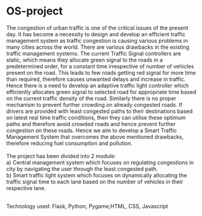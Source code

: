 # OS-project

The congestion of urban traffic is one of the critical issues of the present day. 
It has become a necessity to design and develop an efficient traffic management system as traffic congestion is causing various problems in many cities across the world. 
There are various drawbacks in the existing traffic management systems. The current Traffic Signal controllers are static, which means they allocate green signal to the roads in a predetermined order, for a constant time irrespective of number of vehicles present on the road. This leads to few roads getting red signal for more time than required, therefore causes unwanted delays and increase in traffic. Hence there is a need to develop an adaptive traffic light controller which efficiently allocates green signal to selected road for appropriate time based on the current traffic density of the road. Similarly there is no proper mechanism to prevent further crowding on already congested roads. If drivers are provided with least congested paths to their destinations based on latest real time traffic conditions, then they can utilise these optimum paths and therefore avoid crowded roads and hence prevent further congestion on these roads. 
Hence we aim to develop a Smart Traffic Management System that overcomes the above mentioned drawbacks, therefore reducing fuel consumption and pollution. <br><br>
The project has been divided into 2 module:<br>
a) Central management system which focuses on regulating congestions in city by navigating the user through the least congested path.<br>
b) Smart traffic light system which focuses on dynamically allocating the traffic signal time to each lane based on the number of vehicles in their respective lane.<br><br>

Technology used: Flask, Python, Pygame,HTML, CSS, Javascript
